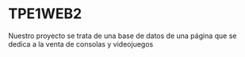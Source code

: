 # TPE1WEB2
Nuestro proyecto se trata de una base de datos de una página que se dedica a la venta de consolas y videojuegos


